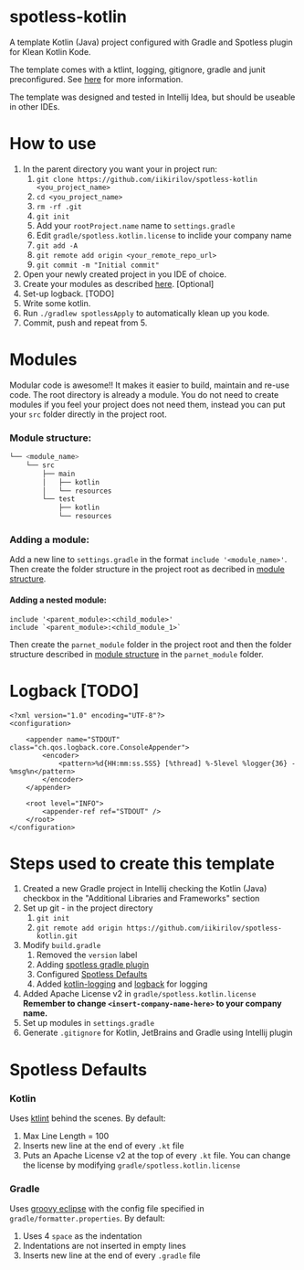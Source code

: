 # spotless-kotlin

A template Kotlin (Java) project configured with Gradle and Spotless plugin for Klean Kotlin Kode.

The template comes with a ktlint, logging, gitignore, gradle and junit preconfigured. See [here](README.md#Steps-used-to-create-this-template) for more information.

The template was designed and tested in Intellij Idea, but should be useable in other IDEs.

# How to use

1. In the parent directory you want your in project run:
    1. `git clone https://github.com/iikirilov/spotless-kotlin <you_project_name>`
    2. `cd <you_project_name>`
    3. `rm -rf .git`
    4. `git init`
    5. Add your `rootProject.name` name to `settings.gradle`
    6. Edit `gradle/spotless.kotlin.license` to inclide your company name
    7. `git add -A`
    8. `git remote add origin <your_remote_repo_url>`
    9. `git commit -m "Initial commit"`
2. Open your newly created project in you IDE of choice.
3. Create your modules as described [here](README.md#Modules). [Optional]
4. Set-up logback. [TODO]
5. Write some kotlin.
6. Run `./gradlew spotlessApply` to automatically klean up you kode.
7. Commit, push and repeat from 5.
    
# Modules

Modular code is awesome!! It makes it easier to build, maintain and re-use code. The root directory is already a module. You do not need to create modules if you feel your project does not need them, instead you can put your `src` folder directly in the project root.

### Module structure:

```bash
└── <module_name>
    └── src
        ├── main
        │   ├── kotlin
        │   └── resources
        └── test
            ├── kotlin
            └── resources
```

### Adding a module:

Add a new line to `settings.gradle` in the format `include '<module_name>'`. Then create the folder structure in the project root as decribed in [module structure](README.md#Module-structure).

#### Adding a nested module:

```
include '<parent_module>:<child_module>'
include `<parent_module>:<child_module_1>`
```

Then create the `parnet_module` folder in the project root and then the folder structure described in [module structure](README.md#Module-structure) in the `parnet_module` folder.

# Logback [TODO]

```
<?xml version="1.0" encoding="UTF-8"?>
<configuration>

    <appender name="STDOUT" class="ch.qos.logback.core.ConsoleAppender">
        <encoder>
            <pattern>%d{HH:mm:ss.SSS} [%thread] %-5level %logger{36} - %msg%n</pattern>
        </encoder>
    </appender>

    <root level="INFO">
        <appender-ref ref="STDOUT" />
    </root>
</configuration>
```

# Steps used to create this template
1. Created a new Gradle project in Intellij checking the Kotlin (Java) checkbox 
in the "Additional Libraries and Frameworks" section
2. Set up git - in the project directory
    1. `git init`
    2. `git remote add origin https://github.com/iikirilov/spotless-kotlin.git`
3. Modify `build.gradle`
    1. Removed the `version` label
    2. Adding [spotless gradle plugin](https://github.com/diffplug/spotless/tree/master/plugin-gradle)
    3. Configured [Spotless Defaults](README.md#Spotless-Defaults)
    4. Added [kotlin-logging](https://github.com/MicroUtils/kotlin-loggingw)
    and [logback](https://github.com/qos-ch/logback) for logging
4. Added Apache License v2 in `gradle/spotless.kotlin.license`<br />**Remember to change `<insert-company-name-here>` to your company name.**
5. Set up modules in `settings.gradle`
6. Generate `.gitignore` for Kotlin, JetBrains and Gradle using Intellij plugin

# Spotless Defaults

### Kotlin
Uses [ktlint](https://github.com/diffplug/spotless/tree/master/plugin-gradle) behind the scenes. By default:
1. Max Line Length = 100
2. Inserts new line at the end of every `.kt` file
3. Puts an Apache License v2 at the top of every `.kt` file. You can change the license by modifying `gradle/spotless.kotlin.license`

### Gradle
Uses [groovy eclipse](https://github.com/diffplug/spotless/tree/master/plugin-gradle#groovy-eclipse) with the config file specified in `gradle/formatter.properties`. By default:
1. Uses 4 `space` as the indentation
2. Indentations are not inserted in empty lines
2. Inserts new line at the end of every `.gradle` file
